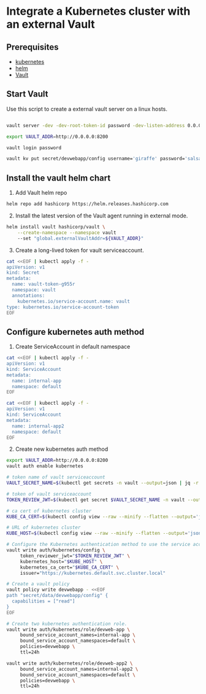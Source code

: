 # Integrate a Kubernetes cluster with an external Vault

## Prerequisites

* [kubernetes](https://kubernetes.io/docs/tasks/tools/install-kubectl/)
* [helm](https://github.com/helm/helm#install)
* [Vault](https://developer.hashicorp.com/vault/tutorials/getting-started/getting-started-install)

## Start Vault

Use this script to create a external vault server on a linux hosts.

```bash

vault server -dev -dev-root-token-id password -dev-listen-address 0.0.0.0:8200 > vault.log 2>&1 &

export VAULT_ADDR=http://0.0.0.0:8200

vault login password

vault kv put secret/devwebapp/config username='giraffe' password='salsa'
```

## Install the vault helm chart

1. Add Vault helm repo

```bash
helm repo add hashicorp https://helm.releases.hashicorp.com
```

2. Install the latest version of the Vault agent running in external mode.

```bash
helm install vault hashicorp/vault \
    --create-namespace --namespace vault
    --set "global.externalVaultAddr=${VAULT_ADDR}"
```

3. Create a long-lived token for vault serviceaccount.

```bash
cat <<EOF | kubectl apply -f -
apiVersion: v1
kind: Secret
metadata:
  name: vault-token-g955r
  namespace: vault
  annotations:
    kubernetes.io/service-account.name: vault
type: kubernetes.io/service-account-token
EOF
```

## Configure kubernetes auth method

1. Create ServiceAccount in default namespace

```bash
cat <<EOF | kubectl apply -f -
apiVersion: v1
kind: ServiceAccount
metadata:
  name: internal-app
  namespace: default
EOF

cat <<EOF | kubectl apply -f -
apiVersion: v1
kind: ServiceAccount
metadata:
  name: internal-app2
  namespace: default
EOF
```

2. Create new kubernetes auth method

```bash
export VAULT_ADDR=http://0.0.0.0:8200
vault auth enable kubernetes

# token name of vault serviceaccount
VAULT_SECRET_NAME=$(kubectl get secrets -n vault --output=json | jq -r '.items[].metadata | select(.name|startswith("vault-token-")).name')

# token of vault serviceaccount
TOKEN_REVIEW_JWT=$(kubectl get secret $VAULT_SECRET_NAME -n vault --output='go-template={{ .data.token }}' | base64 --decode)

# ca cert of kubernetes cluster
KUBE_CA_CERT=$(kubectl config view --raw --minify --flatten --output='jsonpath={.clusters[].cluster.certificate-authority-data}' | base64 --decode)

# URL of kubernetes cluster
KUBE_HOST=$(kubectl config view --raw --minify --flatten --output='jsonpath={.clusters[].cluster.server}')

# Configure the Kubernetes authentication method to use the service account token and kubernetes host, etc.
vault write auth/kubernetes/config \
     token_reviewer_jwt="$TOKEN_REVIEW_JWT" \
     kubernetes_host="$KUBE_HOST" \
     kubernetes_ca_cert="$KUBE_CA_CERT" \
     issuer="https://kubernetes.default.svc.cluster.local"

# Create a vault policy
vault policy write devwebapp - <<EOF
path "secret/data/devwebapp/config" {
  capabilities = ["read"]
}
EOF

# Create two kubernetes authentication role.
vault write auth/kubernetes/role/devweb-app \
     bound_service_account_names=internal-app \
     bound_service_account_namespaces=default \
     policies=devwebapp \
     ttl=24h

vault write auth/kubernetes/role/devweb-app2 \
     bound_service_account_names=internal-app2 \
     bound_service_account_namespaces=default \
     policies=devwebapp \
     ttl=24h
```
